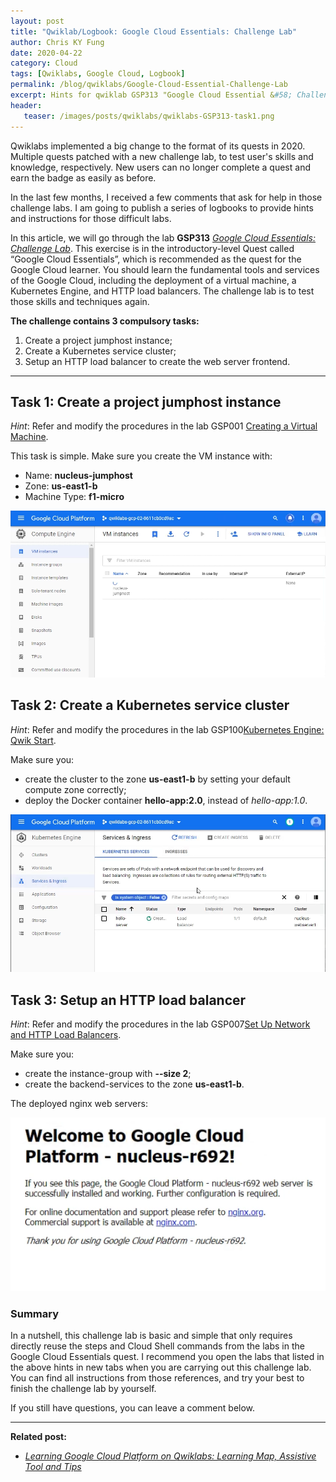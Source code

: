 ```yaml
---
layout: post
title: "Qwiklab/Logbook: Google Cloud Essentials: Challenge Lab"
author: Chris KY Fung
date: 2020-04-22
category: Cloud
tags: [Qwiklabs, Google Cloud, Logbook]
permalink: /blog/qwiklabs/Google-Cloud-Essential-Challenge-Lab
excerpt: Hints for qwiklab GSP313 "Google Cloud Essential &#58; Challenge Lab" | 1. Create a project jumphost instance | 2. Create a Kubernetes service cluster | 3. Setup an HTTP load balancer
header: 
   teaser: /images/posts/qwiklabs/qwiklabs-GSP313-task1.png
---
```


<!--more-->

Qwiklabs implemented a big change to the format of its quests in 2020. Multiple quests patched with a new challenge lab, to test user's skills and knowledge, respectively. New users can no longer complete a quest and earn the badge as easily as before.

In the last few months, I received a few comments that ask for help in those challenge labs. I am going to publish a series of logbooks to provide hints and instructions for those difficult labs.

In this article, we will go through the lab **GSP313** _[Google Cloud Essentials: Challenge Lab](https://www.qwiklabs.com/focuses/10258?parent=catalog)_. This exercise is in the introductory-level Quest called “Google Cloud Essentials”, which is recommended as the quest for the Google Cloud learner. You should learn the fundamental tools and services of the Google Cloud, including the deployment of a virtual machine, a Kubernetes Engine, and HTTP load balancers. The challenge lab is to test those skills and techniques again.

**The challenge contains 3 compulsory tasks:**

1. Create a project jumphost instance;
2. Create a Kubernetes service cluster;
3. Setup an HTTP load balancer to create the web server frontend.

* * *

## Task 1: Create a project jumphost instance

_Hint_: Refer and modify the procedures in the lab GSP001 [Creating a Virtual Machine](https://google.qwiklabs.com/focuses/3563?parent=catalog#step4).

This task is simple. Make sure you create the VM instance with:

- Name: **nucleus-jumphost**
- Zone: **us-east1-b**
- Machine Type: **f1-micro**

![Create a project VM instance, called nucleus-jumphost in Google Cloud Platform](/images/posts/qwiklabs/qwiklabs-GSP313-task1.png)

## Task 2: Create a Kubernetes service cluster

_Hint_: Refer and modify the procedures in the lab GSP100[Kubernetes Engine: Qwik Start](https://google.qwiklabs.com/focuses/878?parent=catalog).

Make sure you:

- create the cluster to the zone **us-east1-b** by setting your default compute zone correctly;
- deploy the Docker container **hello-app:2.0**, instead of _hello-app:1.0_.

![hello-app deployed on a GCP Kubernetes cluster](/images/posts/qwiklabs/qwiklabs-GSP313-task2.png)

## Task 3: Setup an HTTP load balancer

_Hint_: Refer and modify the procedures in the lab GSP007[Set Up Network and HTTP Load Balancers](https://google.qwiklabs.com/focuses/558?parent=catalog).

Make sure you:

- create the instance-group with **--size 2**;
- create the backend-services to the zone **us-east1-b**.

The deployed nginx web servers:

![Nginx web servers deployed on Google Cloud Platform](/images/posts/qwiklabs/qwiklabs-GSP313-task3.png)

### Summary

In a nutshell, this challenge lab is basic and simple that only requires directly reuse the steps and Cloud Shell commands from the labs in the Google Cloud Essentials quest. I recommend you open the labs that listed in the above hints in new tabs when you are carrying out this challenge lab. You can find all instructions from those references, and try your best to finish the challenge lab by yourself.

If you still have questions, you can leave a comment below.

* * *

**Related post:**

- _[Learning Google Cloud Platform on Qwiklabs: Learning Map, Assistive Tool and Tips](/blog/qwiklabs/Qwiklabs-User-Tips-for-Learning_Google_Cloud_Platform)_
